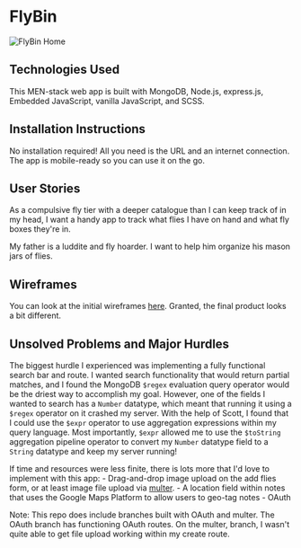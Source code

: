 # FlyBin
![FlyBin Home](/public/assets/home-shot)

## Technologies Used
This MEN-stack web app is built with MongoDB, Node.js, express.js, Embedded JavaScript, vanilla JavaScript, and SCSS. 

## Installation Instructions
No installation required! All you need is the URL and an internet connection. The app is mobile-ready so you can use it on the go.

## User Stories
As a compulsive fly tier with a deeper catalogue than I can keep track of in my head, I want a handy app to track what flies I have on hand and what fly boxes they're in.

My father is a luddite and fly hoarder. I want to help him organize his mason jars of flies.

## Wireframes 
You can look at the initial wireframes [here](https://www.figma.com/file/hZ3i1xII59wLvwZaZqIHSO/Fly-Box?node-id=0-1&t=oh2OlBKVNuP1d2EH-0). Granted, the final product looks a bit different.

## Unsolved Problems and Major Hurdles
The biggest hurdle I experienced was implementing a fully functional search bar and route. I wanted search functionality that would return partial matches, and I found the MongoDB `$regex` evaluation query operator would be the driest way to accomplish my goal. However, one of the fields I wanted to search has a `Number` datatype, which meant that running it using a `$regex` operator on it crashed my server. With the help of Scott, I found that I could use the `$expr` operator to use aggregation expressions within my query language. Most importantly, `$expr` allowed me to use the `$toString` aggregation pipeline operator to convert my `Number` datatype field to a `String` datatype and keep my server running!

If time and resources were less finite, there is lots more that I'd love to implement with this app:
    - Drag-and-drop image upload on the add flies form, or at least image file upload via [multer](https://www.npmjs.com/package/multer).
    - A location field within notes that uses the Google Maps Platform to allow users to geo-tag notes
    - OAuth

Note: This repo does include branches built with OAuth and multer. The OAuth branch has functioning OAuth routes. On the multer, branch, I wasn't quite able to get file upload working within my create route.